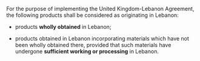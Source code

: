 For the purpose of implementing the United Kingdom-Lebanon Agreement, the following products shall be considered as originating in Lebanon:

- products **wholly obtained** in Lebanon;

- products obtained in Lebanon incorporating materials which have not been wholly obtained there, provided that such materials have undergone **sufficient working or processing** in Lebanon.
